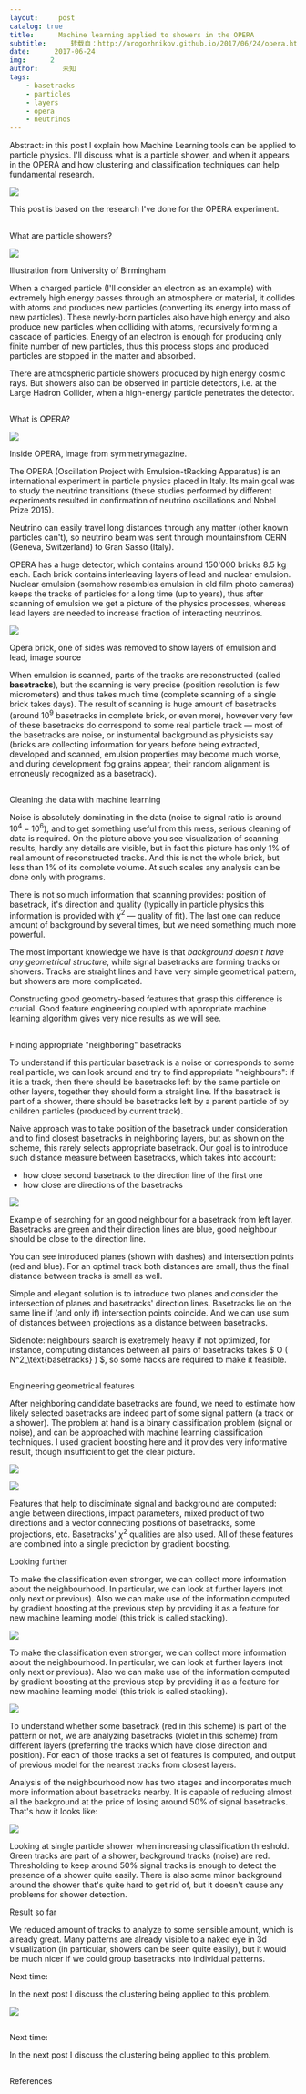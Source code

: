 ```yaml
---
layout:     post
catalog: true
title:      Machine learning applied to showers in the OPERA
subtitle:      转载自：http://arogozhnikov.github.io/2017/06/24/opera.html
date:      2017-06-24
img:      2
author:      未知
tags:
    - basetracks
    - particles
    - layers
    - opera
    - neutrinos
---
```




Abstract: in this post I explain how Machine Learning tools can be applied to particle physics. 
I'll discuss what is a particle shower, and when it appears in the OPERA and how clustering and classification 
techniques can help fundamental research.


![](http://arogozhnikov.github.io/images/opera/post/opera-step1.png)



This post is based on the research I've done for the OPERA experiment.


## 
What are particle showers?



![](http://arogozhnikov.github.io/images/opera/post/cosmic-rays.jpg)

Illustration from University of Birmingham




When a charged particle (I'll consider an electron as an example) with extremely high energy passes through an atmosphere
or material, it collides with atoms and produces new particles (converting its energy into mass of new particles). These
newly-born particles also have high energy and also produce new particles when colliding with atoms, recursively forming
a cascade of particles. Energy of an electron is enough for producing only finite number of new particles, thus this process
stops and produced particles are stopped in the matter and absorbed.



There are atmospheric particle showers produced by high
energy cosmic rays. But showers also can be observed in particle detectors, i.e. at the Large Hadron Collider, when a high-energy
particle penetrates the detector.


## 
What is OPERA?



![](http://arogozhnikov.github.io/images/opera/post/opera-large.jpg)


Inside OPERA, 
image from symmetrymagazine.




The OPERA (Oscillation Project with Emulsion-tRacking Apparatus) is an international experiment
in particle physics placed in Italy. Its main goal was to study the neutrino transitions (these studies performed by different
experiments resulted in confirmation of neutrino oscillations and
Nobel Prize 2015).



Neutrino can easily travel long distances through any matter (other known particles can't), so neutrino beam was sent through mountainsfrom CERN (Geneva, Switzerland) to Gran Sasso (Italy).



OPERA has a huge detector, which contains around 150'000 bricks 8.5 kg each. Each brick contains interleaving layers of lead and
nuclear emulsion. Nuclear emulsion (somehow resembles emulsion in old film photo cameras) keeps the tracks of particles
for a long time (up to years), thus after scanning of emulsion we get a picture of the physics processes, whereas lead layers
are needed to increase fraction of interacting neutrinos.




![](http://arogozhnikov.github.io/images/opera/post/opera-brick-visible.png)

Opera brick, one of sides was removed to show layers of emulsion and lead, 
image source





When emulsion is scanned, parts of the tracks are reconstructed (called **basetracks**), but the scanning is very precise 
(position resolution is few micrometers) and thus takes much time (complete scanning of a single brick takes days). 
The result of scanning is huge amount of basetracks (around $10^9$
basetracks in complete brick, or even more), however very few of these basetracks do correspond to some real particle track — most
of the basetracks are noise, or instumental background as physicists say
(bricks are collecting information for years before being extracted, developed and scanned, 
emulsion properties may become much worse, and during development fog grains appear, 
their random alignment is erroneusly recognized as a basetrack).





## 
Cleaning the data with machine learning



Noise is absolutely dominating in the data (noise to signal ratio is around $10^4 - 10^6$), and to get something useful from
this mess, serious cleaning of data is required. 
On the picture above you see visualization of scanning results, 
hardly any details are visible, but in fact this picture has only 1% of real amount of reconstructed tracks. 
And this is not the whole brick, but less than 1% of its complete volume. 
At such scales any analysis can be done only with programs.



There is not so much information that scanning provides: position of basetrack, it's direction and quality (typically in
particle physics this information is provided with $\chi^2$ — quality of fit). The last one can reduce amount of background
by several times, but we need something much more powerful.



The most important knowledge we have is that *background doesn't have any geometrical structure*, while signal basetracks are
forming tracks or showers. Tracks are straight lines and have very simple geometrical pattern, but showers are more complicated.



Constructing good geometry-based features that grasp this difference is crucial. Good feature engineering coupled with appropriate
machine learning algorithm gives very nice results as we will see.


## 
Finding appropriate "neighboring" basetracks



To understand if this particular basetrack is a noise or corresponds to some real particle, we can look around and try to
find appropriate "neighbours": if it is a track, then there should be basetracks left by the same particle on other layers,
together they should form a straight line. If the basetrack is part of a shower, there should be basetracks left by a parent particle
of by children particles (produced by current track).



Naive approach was to take position of the basetrack under consideration and to find closest basetracks in neighboring layers, 
but as shown on the scheme, this rarely selects appropriate basetrack. 
Our goal is to introduce such distance measure between basetracks, which takes into account:

- how close second basetrack to the direction line of the first one
- how close are directions of the basetracks


![](http://arogozhnikov.github.io/images/opera/post/opera_neighbors_captions.png)




Example of searching for an good neighbour for a basetrack from left layer. 
Basetracks are green and their direction lines are blue, 
good neighbour should be close to the direction line. 

You can see introduced planes (shown with dashes) and intersection points (red and blue).
For an optimal track both distances are small, thus the final distance between tracks is small as well.




Simple and elegant solution is to introduce two planes and consider the intersection of planes and basetracks' direction
lines. Basetracks lie on the same line if (and only if) intersection points coincide. And we can use sum of distances between
projections as a distance between basetracks.



Sidenote: neighbours search is exetremely heavy if not optimized, for instance, computing distances between all pairs of
basetracks takes $ O ( N^2_\text{basetracks} ) $, so some hacks are required to make it feasible.


## 
Engineering geometrical features



After neighboring candidate basetracks are found, we need to estimate how likely selected basetracks are indeed part of some
signal pattern (a track or a shower). 
The problem at hand is a binary classification problem (signal or noise), 
and can be approached with machine learning classification techniques. 
I used gradient boosting here and it provides 
very informative result, though insufficient to get the clear picture.



![](http://arogozhnikov.github.io/images/opera/post/features_new.png)


![](http://arogozhnikov.github.io/images/opera/post/features_new.png)



Features that help to disciminate signal and background are computed: angle between directions, impact parameters, 
mixed product of two directions and a vector connecting positions of basetracks, some projections, etc. 
Basetracks' $\chi^2$ qualities are also used. 
All of these features are combined into a single prediction by gradient boosting.


Looking further


To make the classification even stronger, we can collect more information about the neighbourhood. In particular, we can look
at further layers (not only next or previous). Also we can make use of the information computed by gradient boosting at
the previous step by providing it as a feature for new machine learning model (this trick is called stacking).


![](http://arogozhnikov.github.io/images/opera/post/features_more_layers.png)



To make the classification even stronger, we can collect more information about the neighbourhood. In particular, we can look
at further layers (not only next or previous). Also we can make use of the information computed by gradient boosting at
the previous step by providing it as a feature for new machine learning model (this trick is called stacking).



![](http://arogozhnikov.github.io/images/opera/post/features_more_layers.png)

To understand whether some basetrack (red in this scheme) is part of the pattern or not, 
we are analyzing basetracks (violet in this scheme) from different layers (preferring the tracks which have close direction and position). 
For each of those tracks a set of features is computed, 
and output of previous model for the nearest tracks from closest layers.




Analysis of the neighbourhood now has two stages and incorporates much more information about basetracks nearby. 
It is capable of reducing almost all the background at the price of losing around 50% of signal basetracks. 
That's how it looks like:

![](http://arogozhnikov.github.io/images/opera/opera_global_filtering_movie.gif)


Looking at single particle shower when increasing classification threshold. Green tracks are part of a shower, background tracks (noise) are red.
Thresholding to keep around 50% signal tracks is enough to detect the presence of a shower quite easily.
There is also some minor background around the shower that's quite hard to get rid of, 
but it doesn't cause any problems for shower detection.


Result so far



We reduced amount of tracks to analyze to some sensible amount, which is already great. 
Many patterns are already visible to a naked eye in 3d visualization (in particular, showers can be seen quite easily), 
but it would be much nicer if we could group basetracks into individual patterns.


Next time:


In the next post I discuss the clustering being applied to this problem.

![](http://arogozhnikov.github.io/images/opera/post/opera-step3.png)


## 
Next time:



In the next post I discuss the clustering being applied to this problem.


## 
References

